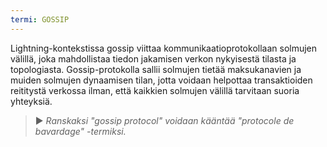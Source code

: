 ```yaml
---
termi: GOSSIP
---
```


Lightning-kontekstissa gossip viittaa kommunikaatioprotokollaan solmujen välillä, joka mahdollistaa tiedon jakamisen verkon nykyisestä tilasta ja topologiasta. Gossip-protokolla sallii solmujen tietää maksukanavien ja muiden solmujen dynaamisen tilan, jotta voidaan helpottaa transaktioiden reititystä verkossa ilman, että kaikkien solmujen välillä tarvitaan suoria yhteyksiä.

> ► *Ranskaksi "gossip protocol" voidaan kääntää "protocole de bavardage" -termiksi.*